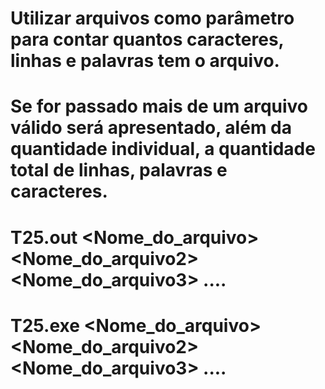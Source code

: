 # Utilizar arquivos como parâmetro para contar quantos caracteres, linhas e palavras tem o arquivo.

# Se for passado mais de um arquivo válido será apresentado, além da quantidade individual, a quantidade total de linhas, palavras e caracteres.

# T25.out <Nome_do_arquivo> <Nome_do_arquivo2> <Nome_do_arquivo3> ....
# T25.exe <Nome_do_arquivo> <Nome_do_arquivo2> <Nome_do_arquivo3> ....
